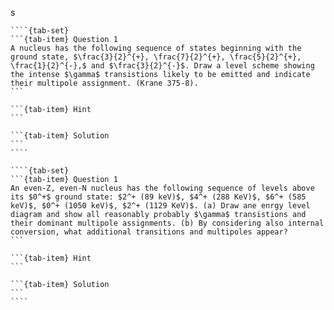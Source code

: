 s



`````{note}
````{tab-set}
```{tab-item} Question 1
A nucleus has the following sequence of states beginning with the ground state, $\frac{3}{2}^{+}, \frac{7}{2}^{+}, \frac{5}{2}^{+}, \frac{1}{2}^{-},$ and $\frac{3}{2}^{-}$. Draw a level scheme showing the intense $\gamma$ transistions likely to be emitted and indicate their multipole assignment. (Krane 375-8).
```

```{tab-item} Hint
```

```{tab-item} Solution
```
````
`````

`````{note}
````{tab-set}
```{tab-item} Question 1
An even-Z, even-N nucleus has the following sequence of levels above its $0^+$ ground state: $2^+ (89 keV)$, $4^+ (288 KeV)$, $6^+ (585 keV)$, $0^+ (1050 keV)$, $2^+ (1129 KeV)$. (a) Draw ane enrgy level diagram and show all reasonably probably $\gamma$ transistions and their dominant multipole assignments. (b) By considering also internal conversion, what additional transitions and multipoles appear?
```

```{tab-item} Hint
```

```{tab-item} Solution
```
````
`````